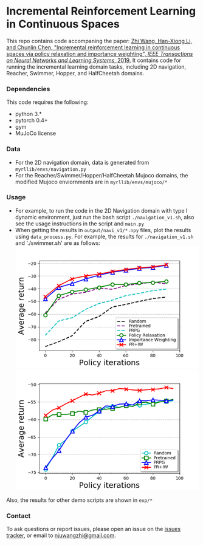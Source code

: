 # Incremental Reinforcement Learning in Continuous Spaces

This repo contains code accompaning the paper: [Zhi Wang, Han-Xiong Li, and Chunlin Chen, "Incremental reinforcement learning in continuous spaces via policy relaxation and importance weighting", *IEEE Transactions on Neural Networks and Learning Systems*, 2019.](https://heyuanmingong.github.io#irlcs)
It contains code for running the incremental learning domain tasks, including 2D navigation, Reacher, Swimmer, Hopper, and HalfCheetah domains.

### Dependencies
This code requires the following:
* python 3.\*
* pytorch 0.4+
* gym
* MuJoCo license

### Data
* For the 2D navigation domain, data is generated from `myrllib/envs/navigation.py`
* For the Reacher/Swimmer/Hopper/HalfCheetah Mujoco domains, the modified Mujoco enviornments are in `myrllib/envs/mujoco/*`

### Usage 
* For example, to run the code in the 2D Navigation domain with type I dynamic environment, just run the bash script `./navigation_v1.sh`, also see the usage instructions in the script and `main.py`
* When getting the results in `output/navi_v1/*.npy` files, plot the results using `data_process.py`. For example, the results for `./navigation_v1.sh` and './swimmer.sh' are as follows:
![experimental results for navigation domain](https://github.com/HeyuanMingong/irl_cs/blob/master/exp/navigation_v1.png)
![experimental results for swimmer domain](https://github.com/HeyuanMingong/irl_cs/blob/master/exp/swimmer.png)

Also, the results for other demo scripts are shown in `exp/*`

### Contact 
To ask questions or report issues, please open an issue on the [issues tracker](https://github.com/HeyuanMingong/irl_cs/issues), or email to njuwangzhi@gmail.com.
 


